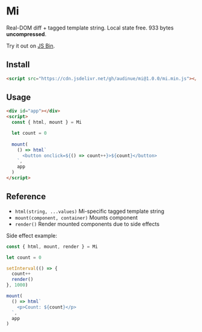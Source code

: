 # Mi

Real-DOM diff + tagged template string. Local state free. 933 bytes **uncompressed**.

Try it out on [JS Bin](https://jsbin.com/bazopiv/edit?js,output).

## Install

```html
<script src="https://cdn.jsdelivr.net/gh/audinue/mi@1.0.0/mi.min.js"></script>
```

## Usage
```html
<div id="app"></div>
<script>
  const { html, mount } = Mi

  let count = 0
  
  mount(
    () => html`
      <button onclick=${() => count++}>${count}</button>
    `,
    app
  )
</script>
```

## Reference

- `html(string, ...values)` Mi-specific tagged template string
- `mount(component, container)` Mounts component
- `render()` Render mounted components due to side effects

Side effect example:

```js
const { html, mount, render } = Mi

let count = 0

setInterval(() => {
  count++
  render()
}, 1000)

mount(
  () => html`
    <p>Count: ${count}</p>
  `,
  app
)
```
